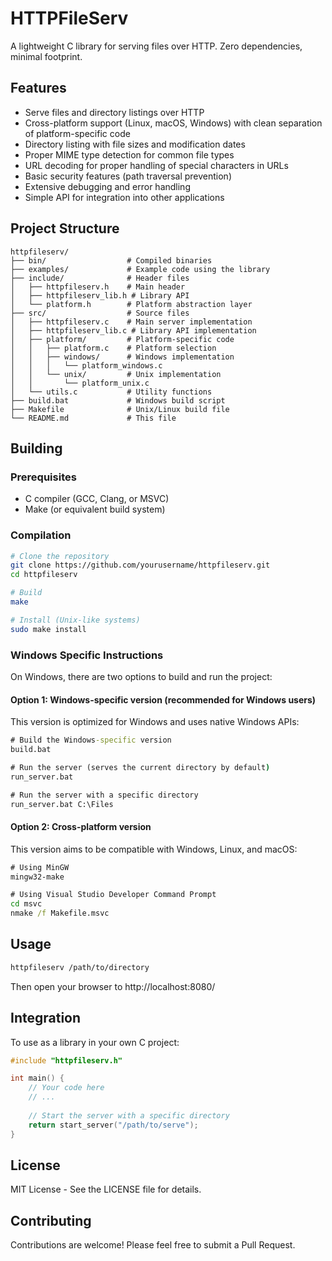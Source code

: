# HTTPFileServ

A lightweight C library for serving files over HTTP. Zero dependencies, minimal footprint.

## Features

- Serve files and directory listings over HTTP
- Cross-platform support (Linux, macOS, Windows) with clean separation of platform-specific code
- Directory listing with file sizes and modification dates
- Proper MIME type detection for common file types
- URL decoding for proper handling of special characters in URLs
- Basic security features (path traversal prevention)
- Extensive debugging and error handling
- Simple API for integration into other applications

## Project Structure

```
httpfileserv/
├── bin/                  # Compiled binaries
├── examples/             # Example code using the library
├── include/              # Header files
│   ├── httpfileserv.h    # Main header
│   ├── httpfileserv_lib.h # Library API
│   └── platform.h        # Platform abstraction layer
├── src/                  # Source files
│   ├── httpfileserv.c    # Main server implementation
│   ├── httpfileserv_lib.c # Library API implementation
│   ├── platform/         # Platform-specific code
│   │   ├── platform.c    # Platform selection
│   │   ├── windows/      # Windows implementation
│   │   │   └── platform_windows.c
│   │   └── unix/         # Unix implementation
│   │       └── platform_unix.c
│   └── utils.c           # Utility functions
├── build.bat             # Windows build script
├── Makefile              # Unix/Linux build file
└── README.md             # This file
```

## Building

### Prerequisites

- C compiler (GCC, Clang, or MSVC)
- Make (or equivalent build system)

### Compilation

```bash
# Clone the repository
git clone https://github.com/yourusername/httpfileserv.git
cd httpfileserv

# Build
make

# Install (Unix-like systems)
sudo make install
```

### Windows Specific Instructions

On Windows, there are two options to build and run the project:

#### Option 1: Windows-specific version (recommended for Windows users)

This version is optimized for Windows and uses native Windows APIs:

```cmd
# Build the Windows-specific version
build.bat

# Run the server (serves the current directory by default)
run_server.bat

# Run the server with a specific directory
run_server.bat C:\Files
```

#### Option 2: Cross-platform version

This version aims to be compatible with Windows, Linux, and macOS:

```cmd
# Using MinGW
mingw32-make

# Using Visual Studio Developer Command Prompt
cd msvc
nmake /f Makefile.msvc
```

## Usage

```bash
httpfileserv /path/to/directory
```

Then open your browser to http://localhost:8080/

## Integration

To use as a library in your own C project:

```c
#include "httpfileserv.h"

int main() {
    // Your code here
    // ...
    
    // Start the server with a specific directory
    return start_server("/path/to/serve");
}
```

## License

MIT License - See the LICENSE file for details.

## Contributing

Contributions are welcome! Please feel free to submit a Pull Request.